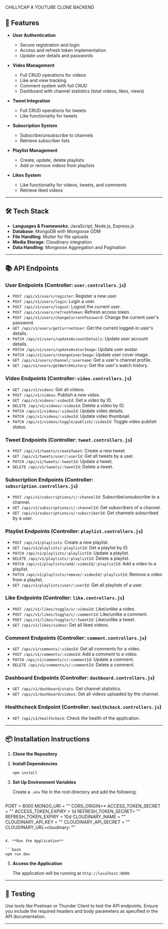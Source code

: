 CHILLYCAP A YOUTUBE CLONE BACKEND


## 🚀 Features

- **User Authentication**
  - Secure registration and login
  - Access and refresh token implementation
  - Update user details and passwords

- **Video Management**
  - Full CRUD operations for videos
  - Like and view tracking
  - Comment system with full CRUD
  - Dashboard with channel statistics (total videos, likes, views)

- **Tweet Integration**
  - Full CRUD operations for tweets
  - Like functionality for tweets

- **Subscription System**
  - Subscribe/unsubscribe to channels
  - Retrieve subscriber lists

- **Playlist Management**
  - Create, update, delete playlists
  - Add or remove videos from playlists

- **Likes System**
  - Like functionality for videos, tweets, and comments
  - Retrieve liked videos

---

## 🛠️ Tech Stack

- **Languages & Frameworks**: JavaScript, Node.js, Express.js
- **Database**: MongoDB with Mongoose ODM
- **File Handling**: Multer for file uploads
- **Media Storage**: Cloudinary integration
- **Data Handling**: Mongoose Aggregation and Pagination

---

## 📚 API Endpoints

### User Endpoints (Controller: `user.controllers.js`)
- `POST /api/v1/users/register`: Register a new user.
- `POST /api/v1/users/login`: Login a user.
- `POST /api/v1/users/logout`: Logout the current user.
- `POST /api/v1/users/refreshToken`: Refresh access token.
- `POST /api/v1/users/changeCurrentPassword`: Change the current user's password.
- `GET /api/v1/users/getCurrnetUser`: Get the current logged-in user's details.
- `PATCH /api/v1/users/updateAccountDetails`: Update user account details.
- `PATCH /api/v1/users/updateAvatarImage`: Update user avatar.
- `PATCH /api/v1/users/changeCoverImage`: Update user cover image.
- `GET /api/v1/users/channel/:username`: Get a user's channel profile.
- `GET /api/v1/users/getWatchHistory`: Get the user's watch history.

### Video Endpoints (Controller: `video.controllers.js`)
- `GET /api/v1/videos`: Get all videos.
- `POST /api/v1/videos`: Publish a new video.
- `GET /api/v1/videos/:videoId`: Get a video by ID.
- `DELETE /api/v1/videos/:videoId`: Delete a video by ID.
- `PATCH /api/v1/videos/:videoId`: Update video details.
- `PATCH /api/v1/videos/:videoId`: Update video thumbnail.
- `PATCH /api/v1/videos/toggle/publish/:videoId`: Toggle video publish status.

### Tweet Endpoints (Controller: `tweet.controllers.js`)
- `POST /api/v1/tweets/createTweet`: Create a new tweet.
- `GET /api/v1/tweets/user/:userId`: Get all tweets by a user.
- `PATCH /api/v1/tweets/:tweetId`: Update a tweet.
- `DELETE /api/v1/tweets/:tweetId`: Delete a tweet.

### Subscription Endpoints (Controller: `subscription.controllers.js`)
- `POST /api/v1/subscriptions/c/:channelId`: Subscribe/unsubscribe to a channel.
- `GET /api/v1/subscriptions/c/:channelId`: Get subscribers of a channel.
- `GET /api/v1/subscriptions/u/:subscriberId`: Get channels subscribed by a user.

### Playlist Endpoints (Controller: `playlist.controllers.js`)
- `POST /api/v1/playlists`: Create a new playlist.
- `GET /api/v1/playlists/:playlistId`: Get a playlist by ID.
- `PATCH /api/v1/playlists/:playlistId`: Update a playlist.
- `DELETE /api/v1/playlists/:playlistId`: Delete a playlist.
- `PATCH /api/v1/playlists/add/:videoId/:playlistId`: Add a video to a playlist.
- `PATCH /api/v1/playlists/remove/:videoId/:playlistId`: Remove a video from a playlist.
- `GET /api/v1/playlists/user/:userId`: Get all playlists of a user.

### Like Endpoints (Controller: `like.controllers.js`)
- `POST /api/v1/likes/toggle/v/:videoId`: Like/unlike a video.
- `POST /api/v1/likes/toggle/c/:commentId`: Like/unlike a comment.
- `POST /api/v1/likes/toggle/t/:tweetId`: Like/unlike a tweet.
- `GET /api/v1/likes/videos`: Get all liked videos.

### Comment Endpoints (Controller: `comment.controllers.js`)
- `GET /api/v1/comments/:videoId`: Get all comments for a video.
- `POST /api/v1/comments/:videoId`: Add a comment to a video.
- `PATCH /api/v1/comments/c/:commentId`: Update a comment.
- `DELETE /api/v1/comments/c/:commentId`: Delete a comment.

### Dashboard Endpoints (Controller: `dashboard.controllers.js`)
- `GET /api/v1/dashboard/stats`: Get channel statistics.
- `GET /api/v1/dashboard/videos`: Get all videos uploaded by the channel.

### Healthcheck Endpoint (Controller: `healthcheck.controllers.js`)
- `GET /api/v1/healthcheck`: Check the health of the application.

---

## 📦 Installation Instructions

1. **Clone the Repository**

2. **Install Dependencies**

   ```bash
   npm install
   ```

3. **Set Up Environment Variables**

   Create a `.env` file in the root directory and add the following:

   ```env
 PORT = 8000
MONGO_URI = ""
CORS_ORIGIN=*
ACCESS_TOKEN_SECRET = ""
ACCESS_TOKEN_EXPIRY = 1d
REFRESH_TOKEN_SECRET= ""
REFRESH_TOKEN_EXPIRY = 10d 
CLOUDINARY_NAME = ""
CLOUDINARY_API_KEY = ""
CLOUDINARY_API_SECRET = ""
CLOUDINARY_URL=cloudinary: ""
   ```

4. **Run the Application**

   ```bash
   npm run dev
   ```

5. **Access the Application**

   The application will be running at `http://localhost:8000`.

---

## 🧪 Testing

Use tools like Postman or Thunder Client to test the API endpoints. Ensure you include the required headers and body parameters as specified in the API documentation.

---

